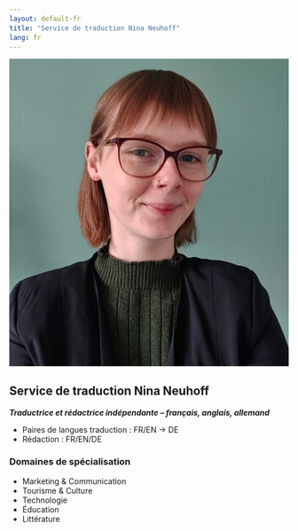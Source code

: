 ```yaml
---
layout: default-fr
title: "Service de traduction Nina Neuhoff"
lang: fr
---
```


<div class="hero">
  <img src="../assets/profil.jpg" alt="Photo de profil Nina Neuhoff">
  <div class="hero-text">
    <h2>Service de traduction Nina Neuhoff</h2>
    <p><em><b>Traductrice et rédactrice indépendante – français, anglais, allemand</b></em></p>
    <ul>
      <li>Paires de langues traduction : FR/EN → DE</li>
      <li>Rédaction : FR/EN/DE</li>
    </ul>
    <h3>Domaines de spécialisation</h3>
    <ul>
      <li>Marketing & Communication</li>
      <li>Tourisme & Culture</li>
      <li>Technologie</li>
      <li>Éducation</li>
      <li>Littérature</li>
    </ul>
  </div>
</div>

